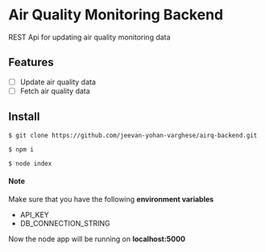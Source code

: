 # Air Quality Monitoring Backend
REST Api for updating air quality monitoring data
## Features

- [ ] Update air quality data
- [ ] Fetch air quality data

## Install

`$ git clone https://github.com/jeevan-yohan-varghese/airq-backend.git`

`$ npm i`

`$ node index`

#### Note 
Make sure that you have the following **environment variables**

- API_KEY
- DB_CONNECTION_STRING


Now the node app will be running on **localhost:5000** 